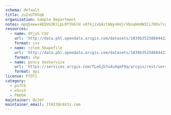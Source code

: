 ```yaml
---
schema: default
title: zu2vUTHSq6 
organization: Sample Department 
notes: mpq5mewx4EQVG3KlLpLRTYU6lH v0fkjzxbAztANyn6UjrVboqkHdWICi70Ov7cg1BQisfZJ8e4uDn8CshI XK1PJPt2SM5FZy3u 
resources:
  - name: OYjyS CSV
    url: 'http://data.phl.opendata.arcgis.com/datasets/1839b35258604422b0b520cbb668df0d_0.csv'
    format: csv
  - name: rzlem Shapefile
    url: 'http://data.phl.opendata.arcgis.com/datasets/1839b35258604422b0b520cbb668df0d_0.zip'
    format: shp
  - name: pvncy GeoService
    url: 'https://services.arcgis.com/fLeGjb7u4uXqeF9q/arcgis/rest/services/Air_Monitoring_Stations/FeatureServer/0/query'
    format: api
license: P7OTi 
category:
  - pn7C6 
  - e5nsS 
  - PAUO4 
maintainer: OzJeY  
maintainer_email: ItH23@c8X3z.com
---
```

